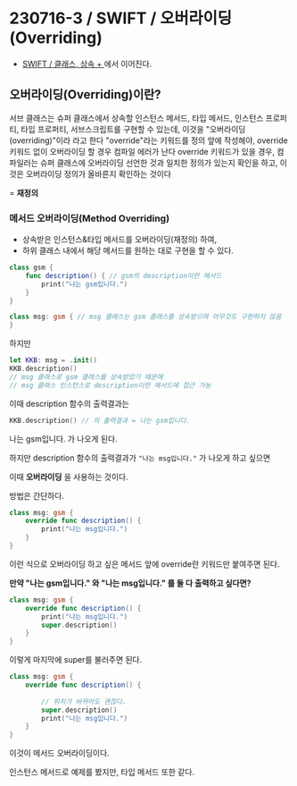 # 230716-3 / SWIFT / 오버라이딩(Overriding)

- <a href = "https://github.com/kimkyumbi/TIL/blob/main/iOS/230716-2.md" > SWIFT / 클래스, 상속 + </a> 에서 이어진다.

## 오버라이딩(Overriding)이란?

서브 클래스는 슈퍼 클래스에서 상속할 인스턴스 메서드, 타입 메서드, 인스턴스 프로퍼티,
타입 프로퍼티, 서브스크립트를 구현할 수 있는데, 이것을 "오버라이딩(overriding)"이라 라고 한다
"override"라는 키워드를 정의 앞에 작성해야, override 키워드 없이 오버라이딩 할 경우 컴파일 에러가 난다
override 키워드가 있을 경우, 컴파일러는 슈퍼 클래스에 오버라이딩 선언한 것과 일치한 정의가 있는지 확인을 하고,
이것은 오버라이딩 정의가 올바른지 확인하는 것이다

= __재정의__ 

### 메서드 오버라이딩(Method Overriding)

- 상속받은 인스턴스&타입 메서드를 오버라이딩(재정의) 하여,
- 하위 클래스 내에서 해당 메서드를 원하는 대로 구현을 할 수 있다.

```swift
class gsm {
    func description() { // gsm의 description이란 메서드
        print("나는 gsm입니다.")
    }
}

class msg: gsm { // msg 클래스는 gsm 클래스를 상속받으며 아무것도 구현하지 않음
}
```
하지만
```swift
let KKB: msg = .init()
KKB.description()
// msg 클래스로 gsm 클래스를 상속받았기 때문에 
// msg 클래스 인스턴스로 description이란 메서드에 접근 가능 
```
이때 description 함수의 출력결과는 
```swift
KKB.description() // 의 출력결과 = 나는 gsm입니다.
```
나는 gsm입니다. 가 나오게 된다.

하지만 description 함수의 출력결과가 `"나는 msg입니다."` 가 나오게 하고 싶으면

이때 __오버라이딩__ 을 사용하는 것이다.

방법은 간단하다.

```swift
class msg: gsm {
    override func description() {
        print("나는 msg입니다.") 
    }
}
```

이런 식으로 오버라이딩 하고 싶은 메서드 앞에 override란 키워드만 붙여주면 된다.

__만약 "나는 gsm입니다." 와 "나는 msg입니다." 를 둘 다 출력하고 싶다면?__

```swift
class msg: gsm {
    override func description() {
        print("나는 msg입니다.") 
        super.description()
    }
}
```

이렇게 마지막에 super를 불러주면 된다.

```swift
class msg: gsm {
    override func description() {
        
        // 위치가 바뀌어도 괜찮다.
        super.description() 
        print("나는 msg입니다.") 
    }
}
```

이것이 메서드 오버라이딩이다. 

인스턴스 메서드로 예제를 봤지만, 타입 메서드 또한 같다.
